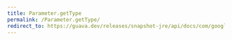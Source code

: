 ```yaml
---
title: Parameter.getType
permalink: /Parameter.getType/
redirect_to: https://guava.dev/releases/snapshot-jre/api/docs/com/google/common/reflect/Parameter.html#getType--
---
```

